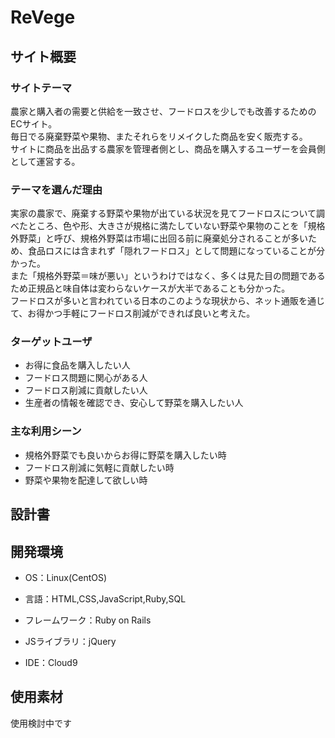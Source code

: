 # ReVege


## サイト概要

### サイトテーマ
農家と購入者の需要と供給を一致させ、フードロスを少しでも改善するためのECサイト。<br>
毎日でる廃棄野菜や果物、またそれらをリメイクした商品を安く販売する。<br>
サイトに商品を出品する農家を管理者側とし、商品を購入するユーザーを会員側として運営する。



### テーマを選んだ理由
実家の農家で、廃棄する野菜や果物が出ている状況を見てフードロスについて調べたところ、色や形、大きさが規格に満たしていない野菜や果物のことを「規格外野菜」と呼び、規格外野菜は市場に出回る前に廃棄処分されることが多いため、食品ロスには含まれず「隠れフードロス」として問題になっていることが分かった。<br>
また「規格外野菜＝味が悪い」というわけではなく、多くは見た目の問題であるため正規品と味自体は変わらないケースが大半であることも分かった。<br>
フードロスが多いと言われている日本のこのような現状から、ネット通販を通じて、お得かつ手軽にフードロス削減ができれば良いと考えた。



### ターゲットユーザ
- お得に食品を購入したい人
- フードロス問題に関心がある人
- フードロス削減に貢献したい人
- 生産者の情報を確認でき、安心して野菜を購入したい人


### 主な利用シーン
- 規格外野菜でも良いからお得に野菜を購入したい時
- フードロス削減に気軽に貢献したい時
- 野菜や果物を配達して欲しい時


## 設計書



## 開発環境

- OS：Linux(CentOS)

- 言語：HTML,CSS,JavaScript,Ruby,SQL

- フレームワーク：Ruby on Rails

- JSライブラリ：jQuery

- IDE：Cloud9



## 使用素材
使用検討中です
